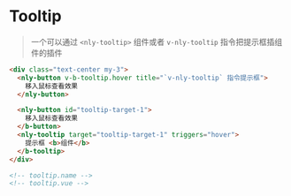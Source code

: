 # Tooltip

> 一个可以通过 `<nly-tooltip>` 组件或者 `v-nly-tooltip` 指令把提示框插组件的插件

```HTML
<div class="text-center my-3">
  <nly-button v-b-tooltip.hover title="`v-nly-tooltip` 指令提示框">
    移入鼠标查看效果
  </nly-button>

  <nly-button id="tooltip-target-1">
    移入鼠标查看效果
  </b-button>
  <nly-tooltip target="tooltip-target-1" triggers="hover">
    提示框 <b>组件</b>
  </b-tooltip>
</div>

<!-- tooltip.name -->
<!-- tooltip.vue -->
```
